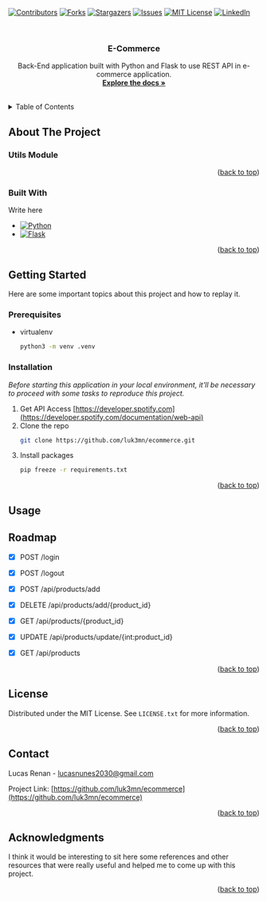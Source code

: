<a name="ecommerce"></a>

[![Contributors][contributors-shield]][contributors-url]
[![Forks][forks-shield]][forks-url]
[![Stargazers][stars-shield]][stars-url]
[![Issues][issues-shield]][issues-url]
[![MIT License][license-shield]][license-url]
[![LinkedIn][linkedin-shield]][linkedin-url]



<!-- PROJECT LOGO -->
<br />
<div align="center">
  <a href="https://github.com/luk3mn/ecommerce">
    <!-- <img src="https://pipedream.com/s.v0/app_mqeh75/logo/orig" alt="Logo" width="80" height="80"> -->
  </a>

  <h3 align="center">E-Commerce</h3>

  <p align="center">
    Back-End application built with Python and Flask to use REST API in e-commerce application.
    <br />
    <a href="https://github.com/luk3mn/ecommerce/README.md"><strong>Explore the docs »</strong></a>
    <br />
    <br />
  </p>
</div>



<!-- TABLE OF CONTENTS -->
<details>
  <summary>Table of Contents</summary>
  <ol>
    <li>
      <a href="#about-the-project">About The Project</a>
      <ul>
        <li><a href="#built-with">Built With</a></li>
      </ul>
    </li>
    <li>
      <a href="#getting-started">Getting Started</a>
      <ul>
        <li><a href="#prerequisites">Prerequisites</a></li>
        <li><a href="#installation">Installation</a></li>
      </ul>
    </li>
    <li><a href="#usage">Usage</a></li>
    <li><a href="#roadmap">Roadmap</a></li>
    <li><a href="#license">License</a></li>
    <li><a href="#contact">Contact</a></li>
    <li><a href="#acknowledgments">Acknowledgments</a></li>
  </ol>
</details>



<!-- ABOUT THE PROJECT -->
## About The Project
<!-- ![Home](src/assets/diagram.png) -->


<p align="justify">
  
</p> 

### Utils Module

<p align="right">(<a href="#ecommerce">back to top</a>)</p>



### Built With

Write here

* [![Python][Python]][Python-url]
* [![Flask][Flask]][Flask-url]
<!-- * [![PostgreSQL][PostgreSQL]][PostgreSQL-url] -->

<p align="right">(<a href="#ecommerce">back to top</a>)</p>



<!-- GETTING STARTED -->
## Getting Started

Here are some important topics about this project and how to replay it.

### Prerequisites

* virtualenv
  ```sh
  python3 -m venv .venv
  ```

### Installation

_Before starting this application in your local environment, it'll be necessary to proceed with some tasks to reproduce this project._

1. Get API Access [https://developer.spotify.com](https://developer.spotify.com/documentation/web-api)
2. Clone the repo
   ```sh
   git clone https://github.com/luk3mn/ecommerce.git
   ```
3. Install packages
   ```sh
   pip freeze -r requirements.txt
   ```

<p align="right">(<a href="#ecommerce">back to top</a>)</p>



<!-- USAGE EXAMPLES -->
## Usage


<!-- ROADMAP -->
## Roadmap

- [x] POST /login
- [x] POST /logout
- [x] POST /api/products/add
- [x] DELETE /api/products/add/{product_id}
- [x] GET /api/products/{product_id}
- [x] UPDATE /api/products/update/{int:product_id}
- [x] GET /api/products


<p align="right">(<a href="#ecommerce">back to top</a>)</p>


<!-- LICENSE -->
## License

Distributed under the MIT License. See `LICENSE.txt` for more information.

<p align="right">(<a href="#ecommerce">back to top</a>)</p>



<!-- CONTACT -->
## Contact

Lucas Renan - lucasnunes2030@gmail.com

Project Link: [https://github.com/luk3mn/ecommerce](https://github.com/luk3mn/ecommerce)

<p align="right">(<a href="#ecommerce">back to top</a>)</p>


<!-- ACKNOWLEDGMENTS -->
## Acknowledgments

I think it would be interesting to sit here some references and other resources that were really useful and helped me to come up with this project.

<p align="right">(<a href="#ecommerce">back to top</a>)</p>

<!-- MARKDOWN LINKS & IMAGES -->
<!-- https://www.markdownguide.org/basic-syntax/#reference-style-links -->
[contributors-shield]: https://img.shields.io/github/contributors/luk3mn/ecommerce.svg?style=for-the-badge
[contributors-url]: https://github.com/luk3mn/ecommerce/graphs/contributors
[issues-shield]: https://img.shields.io/github/issues/luk3mn/ecommerce.svg?style=for-the-badge
[issues-url]: https://github.com/luk3mn/ecommerce/issues
[forks-shield]: https://img.shields.io/github/forks/luk3mn/ecommerce.svg?style=for-the-badge
[forks-url]: https://github.com/luk3mn/ecommerce/network/members
[stars-shield]: https://img.shields.io/github/stars/luk3mn/ecommerce.svg?style=for-the-badge
[stars-url]: https://github.com/luk3mn/ecommerce/stargazers
[license-shield]: https://img.shields.io/github/license/othneildrew/Best-README-Template.svg?style=for-the-badge
[license-url]: https://github.com/luk3mn/ecommerce/blob/master/LICENSE
[linkedin-shield]: https://img.shields.io/badge/-LinkedIn-black.svg?style=for-the-badge&logo=linkedin&colorB=555
[linkedin-url]: https://www.linkedin.com/in/lucasmaues/
[general-code-screenshot]: assets/general-project.png

<!-- Stack Shields -->
[Python]: https://img.shields.io/badge/Python-3776AB?style=for-the-badge&logo=python&logoColor=ffffff
[Python-url]: https://www.python.org/
[Flask]: https://img.shields.io/badge/Flask-000000?style=for-the-badge&logo=flask&logoColor=ffffff
[Flask-url]: https://flask.palletsprojects.com/en/3.0.x/
<!-- [PostgreSQL]: https://img.shields.io/badge/POSTGRESQL-4169E1?style=for-the-badge&logo=postgresql&logoColor=ffffff
[PostgreSQL-url]: https://www.postgresql.org/ -->
